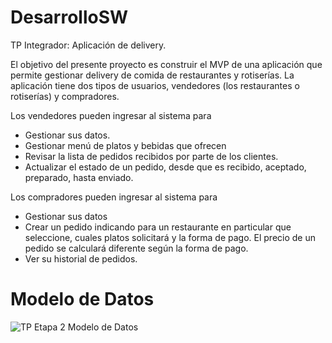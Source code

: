 # DesarrolloSW

TP Integrador: Aplicación de delivery.

El objetivo del presente proyecto es construir el MVP de una aplicación que permite gestionar delivery de
comida de restaurantes y rotiserías.
La aplicación tiene dos tipos de usuarios, vendedores (los restaurantes o rotiserías) y compradores.

Los vendedores pueden ingresar al sistema para
- Gestionar sus datos.
- Gestionar menú de platos y bebidas que ofrecen
- Revisar la lista de pedidos recibidos por parte de los clientes.
- Actualizar el estado de un pedido, desde que es recibido, aceptado, preparado, hasta enviado.

Los compradores pueden ingresar al sistema para
- Gestionar sus datos
- Crear un pedido indicando para un restaurante en particular que seleccione, cuales platos solicitará
y la forma de pago. El precio de un pedido se calculará diferente según la forma de pago.
- Ver su historial de pedidos.

# Modelo de Datos

![TP Etapa 2 Modelo de Datos](https://github.com/user-attachments/assets/fc99e407-cd8b-4ae9-b440-06ea11daccff)

